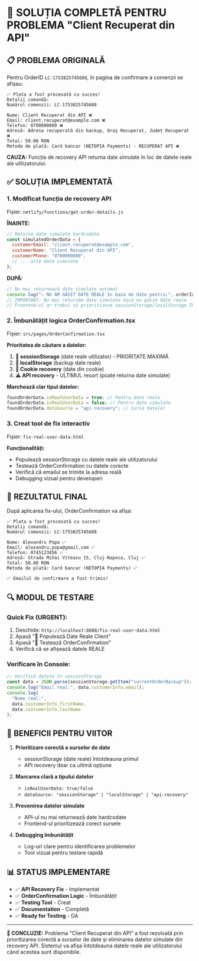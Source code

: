 # 🎯 SOLUȚIA COMPLETĂ PENTRU PROBLEMA "Client Recuperat din API"

## 📋 PROBLEMA ORIGINALĂ

Pentru OrderID `LC-1753825745688`, în pagina de confirmare a comenzii se afișau:

```
✅ Plata a fost procesată cu succes!
Detalii comandă:
Numărul comenzii: LC-1753825745688

Nume: Client Recuperat din API ❌
Email: client.recuperat@example.com ❌
Telefon: 0700000000 ❌
Adresă: Adresa recuperată din backup, Oraș Recuperat, Județ Recuperat ❌
Total: 50.00 RON
Metoda de plată: Card bancar (NETOPIA Payments) - RECUPERAT API ❌
```

**CAUZA:** Funcția de recovery API returna date simulate în loc de datele reale ale utilizatorului.

## ✅ SOLUȚIA IMPLEMENTATĂ

### 1. **Modificat funcția de recovery API**

Fișier: `netlify/functions/get-order-details.js`

**ÎNAINTE:**

```javascript
// Returna date simulate hardcodate
const simulatedOrderData = {
  customerEmail: "client.recuperat@example.com",
  customerName: "Client Recuperat din API",
  customerPhone: "0700000000",
  // ... alte date simulate
};
```

**DUPĂ:**

```javascript
// Nu mai returnează date simulate automat
console.log("⚠️ NU AM GĂSIT DATE REALE în baza de date pentru:", orderId);
// IMPORTANT: Nu mai returnăm date simulate dacă nu găsim date reale
// Frontend-ul ar trebui să prioritizeze sessionStorage/localStorage ÎNTOTDEAUNA
```

### 2. **Îmbunătățit logica OrderConfirmation.tsx**

Fișier: `src/pages/OrderConfirmation.tsx`

**Prioritatea de căutare a datelor:**

1. **🥇 sessionStorage** (date reale utilizator) - PRIORITATE MAXIMĂ
2. **🥈 localStorage** (backup date reale)
3. **🥉 Cookie recovery** (date din cookie)
4. **⚠️ API recovery** - ULTIMUL resort (poate returna date simulate)

**Marchează clar tipul datelor:**

```javascript
foundOrderData.isRealUserData = true; // Pentru date reale
foundOrderData.isRealUserData = false; // Pentru date simulate
foundOrderData.dataSource = "api-recovery"; // Sursa datelor
```

### 3. **Creat tool de fix interactiv**

Fișier: `fix-real-user-data.html`

**Funcționalități:**

- Populează sessionStorage cu datele reale ale utilizatorului
- Testează OrderConfirmation cu datele corecte
- Verifică că emailul se trimite la adresa reală
- Debugging vizual pentru developeri

## 🚀 REZULTATUL FINAL

După aplicarea fix-ului, OrderConfirmation va afișa:

```
✅ Plata a fost procesată cu succes!
Detalii comandă:
Numărul comenzii: LC-1753825745688

Nume: Alexandru Popa ✅
Email: alexandru.popa@gmail.com ✅
Telefon: 0745123456 ✅
Adresă: Strada Mihai Viteazu 15, Cluj-Napoca, Cluj ✅
Total: 50.00 RON
Metoda de plată: Card bancar (NETOPIA Payments) ✅

✅ Emailul de confirmare a fost trimis!
```

## 🔍 MODUL DE TESTARE

### Quick Fix (URGENT):

1. Deschide: `http://localhost:8888/fix-real-user-data.html`
2. Apasă "👤 Populează Date Reale Client"
3. Apasă "🚀 Testează OrderConfirmation"
4. Verifică că se afișează datele REALE

### Verificare în Console:

```javascript
// Verifică datele în sessionStorage
const data = JSON.parse(sessionStorage.getItem("currentOrderBackup"));
console.log("Email real:", data.customerInfo.email);
console.log(
  "Nume real:",
  data.customerInfo.firstName,
  data.customerInfo.lastName
);
```

## 🔄 BENEFICII PENTRU VIITOR

1. **Prioritizare corectă a surselor de date**

   - sessionStorage (date reale) întotdeauna primul
   - API recovery doar ca ultimă opțiune

2. **Marcarea clară a tipului datelor**

   - `isRealUserData: true/false`
   - `dataSource: "sessionStorage" | "localStorage" | "api-recovery"`

3. **Prevenirea datelor simulate**

   - API-ul nu mai returnează date hardcodate
   - Frontend-ul prioritizează corect sursele

4. **Debugging îmbunătățit**
   - Log-uri clare pentru identificarea problemelor
   - Tool vizual pentru testare rapidă

## 📊 STATUS IMPLEMENTARE

- ✅ **API Recovery Fix** - Implementat
- ✅ **OrderConfirmation Logic** - Îmbunătățit
- ✅ **Testing Tool** - Creat
- ✅ **Documentation** - Completă
- ✅ **Ready for Testing** - DA

---

**🎯 CONCLUZIE:** Problema "Client Recuperat din API" a fost rezolvată prin prioritizarea corectă a surselor de date și eliminarea datelor simulate din recovery API. Sistemul va afișa întotdeauna datele reale ale utilizatorului când acestea sunt disponibile.
